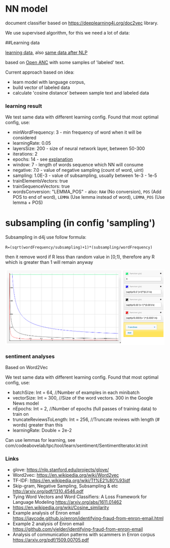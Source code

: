 # NN model

document classifier based on https://deeplearning4j.org/doc2vec library.

We use supervised algorithm, for this we need a lot of data:

##Learning data

[learning data](), also [same data after NLP]()

based on [Open ANC](http://www.anc.org/data/oanc/download/) with some samples of 'labeled' text.

Current approach based on idea:

* learn model with language corpus,
* build vector of labeled data
* calculate 'cosine distance' between sample text and labeled data

### learning result

We test same data with different learning config. Found that most optimal config, use:

*  minWordFrequency: 3  - min frequency of word when it will be considered
* learningRate: 0.05
* layersSize: 200   - size of neural network layer, between 50-300
* iterations: 2
* epochs: 14 - see [explanation](https://deeplearning4j.org/glossary#epoch-vs-iteration)
* window: 7  - length of words sequence which NN will consume
* negative: 7.0 - value of negative sampling (count of word, uint)
* sampling: 1.0E-3  - value of subsampling, usually between 1e-3 - 1e-5
*  trainElementsVectors: true
* trainSequenceVectors: true
* wordsConversion: "LEMMA_POS" - also: `RAW` (No conversion), `POS` (Add POS to end of word),
  `LEMMA` (Use lemma instead of word), `LEMMA_POS` (Use lemma + POS)


# subsampling (in config 'sampling')

Subsampling in d4j use follow formula:

`R=(sqrt(wordFrequency/subsampling)+1)*(subsampling/wordFrequency)`

then it remove word if R less than random value in [0;1), therefore any R which is greater than 1 will remain anyway

![Screenshot_20170629_194219.png](https://raw.githubusercontent.com/codeabovelab/text-compliance/master/doc/subsampling.png)


### sentiment analyses

Based on Word2Vec

We test same data with different learning config. Found that most optimal config, use:

* batchSize: Int = 64, //Number of examples in each minibatch
* vectorSize: Int = 300, //Size of the word vectors. 300 in the Google News model
* nEpochs: Int = 2, //Number of epochs (full passes of training data) to train on
* truncateReviewsToLength: Int = 256, //Truncate reviews with length (# words) greater than this
* learningRate: Double = 2e-2

Can use lemmas for learning, see com/codeabovelab/tpc/tool/learn/sentiment/SentimentIterator.kt:init

### Links

* glove: https://nlp.stanford.edu/projects/glove/
* Word2vec: https://en.wikipedia.org/wiki/Word2vec
* TF-IDF: https://en.wikipedia.org/wiki/Tf%E2%80%93idf
* Skip-gram, Negative Sampling, Subsampling & etc  http://arxiv.org/pdf/1310.4546.pdf
* Tying Word Vectors and Word Classifiers: A Loss Framework for Language Modeling https://arxiv.org/abs/1611.01462
* https://en.wikipedia.org/wiki/Cosine_similarity
* Example analysis of Enron email https://jaycode.github.io/enron/identifying-fraud-from-enron-email.html
* Example 2 analysis of Enron email https://github.com/yielder/identifying-fraud-from-enron-email
* Analysis of communication patterns with scammers in Enron corpus https://arxiv.org/pdf/1509.00705.pdf
